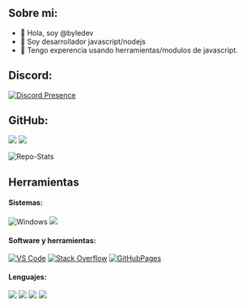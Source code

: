 ## Sobre mi:

- 👋 Hola, soy @byledev
- 👀 Soy desarrollador javascript/nodejs
- 🌱 Tengo experencia usando herramientas/modulos de javascript.

## Discord:

[![Discord Presence](https://lanyard.cnrad.dev/api/852656822581461013)](https://discord.com/users/852656822581461013)

## GitHub:
<a href="https://github.com/MonkDev-Oficial" alt="https://github.com/MonkDev-Oficial"><img src="https://img.shields.io/static/v1?style=for-the-badge&label=CREATED%20BY&message=MonkDev-Oficial&color=000000&logo=GitHub"></a>
<img src="https://img.shields.io/github/license/MonkDev-Oficial/systems-for-djs?style=for-the-badge">

![Repo-Stats](https://github-readme-stats.vercel.app/api/top-langs/?username=MonkDev-Oficial&theme=dark)

## Herramientas
<h4>Sistemas:</h4>
<div>
<img src="https://img.shields.io/badge/Windows-7-0078D6.svg?style=for-the-badge&logo=Windows&logoColor=white" alt="Windows">
<img src="https://img.shields.io/badge/Android-11-3DDC84.svg?style=for-the-badge&logo=Android&logoColor=white" at="Android">
</div>


<h4>Software y herramientas:</h4>
<div>
<a href="https://code.visualstudio.com/"><img src="https://img.shields.io/badge/Visual%20Studio%20Code-007ACC.svg?style=for-the-badge&logo=Visual-Studio-Code&logoColor=white" alt="VS Code"></a>
<a href="https://stackoverflow.com"><img src="https://img.shields.io/badge/Stack%20Overflow-F58025.svg?style=for-the-badge&logo=Stack-Overflow&logoColor=white" alt="Stack Overflow"></a>
<a href="https://pages.github.com/"><img src="https://img.shields.io/badge/GitHub%20Pages-222222.svg?style=for-the-badge&logo=GitHub-Pages&logoColor=white" alt="GitHubPages"></a>
</div>

<h4>Lenguajes:</h4>
<div>
<img src="https://img.shields.io/badge/javascript-%23323330.svg?style=for-the-badge&logo=javascript&logoColor=%23F7DF1E)">
<img src="https://img.shields.io/badge/JSON-000000.svg?style=for-the-badge&logo=JSON&logoColor=white">
<img src="https://img.shields.io/badge/node.js-6DA55F?style=for-the-badge&logo=node.js&logoColor=white">
<img src="https://img.shields.io/badge/Markdown-000000?style=for-the-badge&logo=markdown&logoColor=white">
</div>
